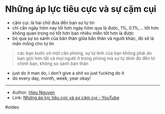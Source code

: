# Những áp lực tiêu cực và sự cặm cụi

- cặm cụi. là hai chữ đưa đến bạn sự tự tin
- chỉ cần ngày hôm nay tối hơn ngày hôm qua là được, 1%, 0.1%,... tốt hơn không quan trọng nó tốt hơn bao nhiêu miễn tốt hơn là được
- bỏ qua sự so sánh của bản thân giữa bẩn thân và người khác, đó sẽ là mần mống cho tự tin

> các bạn bước vô một căn phòng, sự tự tinh của bạn không phải do bạn giỏi hơn tất cả mọi người ở trong phòng mà sự tự dinh đó đến từ chính bạn, không so sánh bản thân

- just do it man do, i don't give a shit so just fucking do it
- do every day, month, week, year okay!

---

- Author: [Hieu Nguyen](Hieu%20Nguyen.md)
- Link: [Những áp lực tiêu cực và sự cặm cụi - YouTube](https://www.youtube.com/watch?v=hZTehTRzY50)

#video
